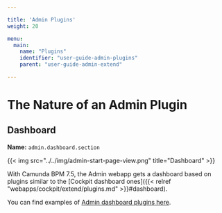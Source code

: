 ```yaml
---

title: 'Admin Plugins'
weight: 20

menu:
  main:
    name: "Plugins"
    identifier: "user-guide-admin-plugins"
    parent: "user-guide-admin-extend"

---
```

# The Nature of an Admin Plugin


## Dashboard

**Name:** `admin.dashboard.section`

{{< img src="../../img/admin-start-page-view.png" title="Dashboard" >}}

With Camunda BPM 7.5, the Admin webapp gets a dashboard based on plugins similar to the [Cockpit dashboard ones]({{< relref "webapps/cockpit/extend/plugins.md" >}}#dashboard).

You can find examples of [Admin dashboard plugins here](https://github.com/camunda/camunda-bpm-webapp/tree/master/ui/admin/plugins/base/app/views/dashboard).